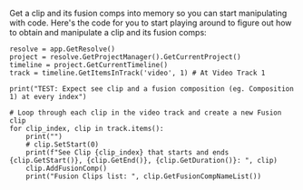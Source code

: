 Get a clip and its fusion comps into memory so you can start manipulating with code. Here's the code for you to start playing around to figure out how to obtain and manipulate a clip and its fusion comps:

```
resolve = app.GetResolve()
project = resolve.GetProjectManager().GetCurrentProject()
timeline = project.GetCurrentTimeline()
track = timeline.GetItemsInTrack('video', 1) # At Video Track 1

print("TEST: Expect see clip and a fusion composition (eg. Composition 1) at every index")

# Loop through each clip in the video track and create a new Fusion clip
for clip_index, clip in track.items():
    print("")
    # clip.SetStart(0)
    print(f"See Clip {clip_index} that starts and ends {clip.GetStart()}, {clip.GetEnd()}, {clip.GetDuration()}: ", clip)  
    clip.AddFusionComp()
    print("Fusion Clips list: ", clip.GetFusionCompNameList())

```